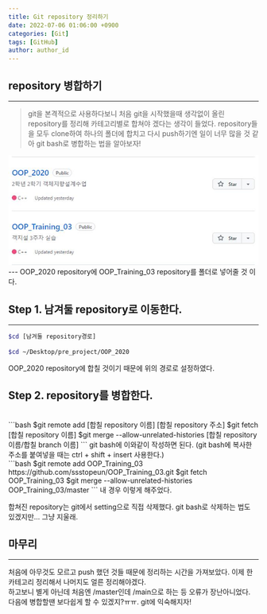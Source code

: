 ```yaml
---
title: Git repository 정리하기
date: 2022-07-06 01:06:00 +0900
categories: [Git]
tags: [GitHub] 
author: author_id 
---
```


## repository 병합하기
---
>git을 본격적으로 사용하다보니 처음 git을 시작했을때 생각없이 올린 repository를 정리해 카테고리별로 합쳐야 겠다는 생각이 들었다. repository들을 모두 clone하여 하나의 폴더에 합치고 다시 push하기엔 일이 너무 많을 것 같아 git bash로 병합하는 법을 알아보자!

<img src="assets/img/06-1.jpg">
---
OOP_2020 repository에 OOP_Training_03 repository를 폴더로 넣어줄 것 이다.

## Step 1. 남겨둘 repository로 이동한다.
---
```bash
$cd [남겨둘 repository경로]
```
```bash
$cd ~/Desktop/pre_project/OOP_2020
```
OOP_2020 repository에 합칠 것이기 때문에 위의 경로로 설정하였다.

## Step 2. repository를 병합한다.
<br>
```bash
$git remote add [합칠 repository 이름] [합칠 repository 주소]
$git fetch [합칠 repository 이름]
$git merge --allow-unrelated-histories [합칠 repository 이름/합칠 branch 이름]
```
git bash에 이와같이 작성하면 된다.  
(git bash에 복사한 주소를 붙여넣을 때는 ctrl + shift +  insert 사용한다.)
<br>
```bash
$git remote add OOP_Training_03 https://github.com/ssstopeun/OOP_Training_03.git
$git fetch OOP_Training_03
$git merge --allow-unrelated-histories OOP_Training_03/master
```
내 경우 이렇게 해주었다.

합쳐진 repository는 git에서 setting으로 직접 삭제했다. git bash로 삭제하는 법도 있겠지만... 그냥 지울래.
## 마무리
---
처음에 아무것도 모르고 push 했던 것들 때문에 정리하는 시간을 가져보았다.  이제 한 카테고리 정리해서 나머지도 얼른 정리해야겠다.  
하고보니 별게 아닌데 처음엔 /master인데 /main으로 하는 등 오류가 장난아니었다. 다음에 병합할땐 보다쉽게 할 수 있겠지?ㅠㅠ. git에 익숙해지자!

